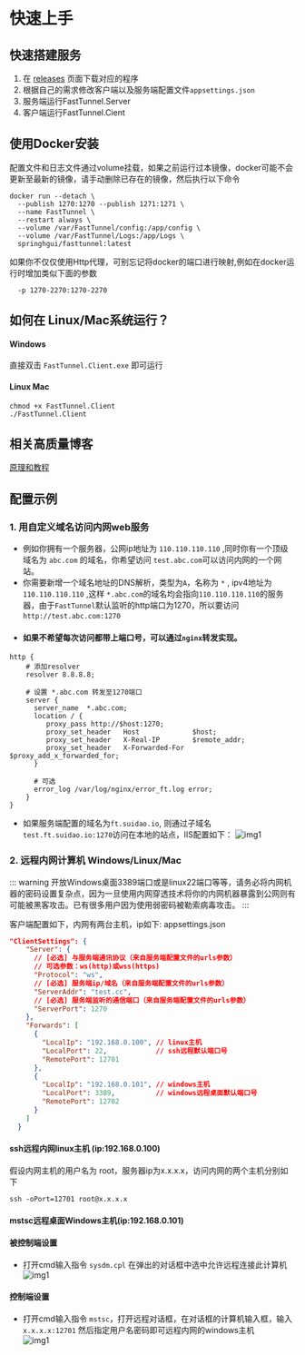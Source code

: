 # 快速上手

## 快速搭建服务
1. 在 [releases](https://github.com/SpringHgui/FastTunnel/releases) 页面下载对应的程序
2. 根据自己的需求修改客户端以及服务端配置文件`appsettings.json`
3. 服务端运行FastTunnel.Server
4. 客户端运行FastTunnel.Cient

## 使用Docker安装
配置文件和日志文件通过volume挂载，如果之前运行过本镜像，docker可能不会更新至最新的镜像，请手动删除已存在的镜像，然后执行以下命令

```
docker run --detach \
  --publish 1270:1270 --publish 1271:1271 \
  --name FastTunnel \
  --restart always \
  --volume /var/FastTunnel/config:/app/config \
  --volume /var/FastTunnel/Logs:/app/Logs \
  springhgui/fasttunnel:latest
```
如果你不仅仅使用Http代理，可别忘记将docker的端口进行映射,例如在docker运行时增加类似下面的参数
```
  -p 1270-2270:1270-2270
```

## 如何在 Linux/Mac系统运行？
#### Windows
直接双击 `FastTunnel.Client.exe` 即可运行
#### Linux Mac
```shell
chmod +x FastTunnel.Client
./FastTunnel.Client
```
## 相关高质量博客

[原理和教程](./blogs.md) 


## 配置示例
### 1. 用自定义域名访问内网web服务
- 例如你拥有一个服务器，公网ip地址为 `110.110.110.110` ,同时你有一个顶级域名为 `abc.com` 的域名，你希望访问 `test.abc.com`可以访问内网的一个网站。
- 你需要新增一个域名地址的DNS解析，类型为`A`，名称为 `*` , ipv4地址为 `110.110.110.110` ,这样 `*.abc.com`的域名均会指向`110.110.110.110`的服务器，由于`FastTunnel`默认监听的http端口为1270，所以要访问`http://test.abc.com:1270`
- #### 如果不希望每次访问都带上端口号，可以通过`nginx`转发实现。
```
http {
    # 添加resolver 
    resolver 8.8.8.8;

    # 设置 *.abc.com 转发至1270端口
    server {
      server_name  *.abc.com;
      location / {
         proxy_pass http://$host:1270;
         proxy_set_header   Host             $host;
         proxy_set_header   X-Real-IP        $remote_addr;
         proxy_set_header   X-Forwarded-For  $proxy_add_x_forwarded_for;
      }

      # 可选
      error_log /var/log/nginx/error_ft.log error;
    }
}
```

- 如果服务端配置的域名为`ft.suidao.io`, 则通过子域名`test.ft.suidao.io:1270`访问在本地的站点，IIS配置如下：
![img1](/images/iis-web.png)

### 2. 远程内网计算机 Windows/Linux/Mac

::: warning
开放Windows桌面3389端口或是linux22端口等等，请务必将内网机器的密码设置复杂点，因为一旦使用内网穿透技术将你的内网机器暴露到公网则有可能被黑客攻击。已有很多用户因为使用弱密码被勒索病毒攻击。
:::

客户端配置如下，内网有两台主机，ip如下:
appsettings.json
```json
"ClientSettings": {
    "Server": {
      // [必选] 与服务端通讯协议（来自服务端配置文件的urls参数）
      // 可选参数：ws(http)或wss(https)
      "Protocol": "ws",
      // [必选] 服务端ip/域名（来自服务端配置文件的urls参数）
      "ServerAddr": "test.cc",
      // [必选] 服务端监听的通信端口（来自服务端配置文件的urls参数）
      "ServerPort": 1270
    },
    "Forwards": [
      {
        "LocalIp": "192.168.0.100", // linux主机
        "LocalPort": 22,            // ssh远程默认端口号
        "RemotePort": 12701
      },
      {
        "LocalIp": "192.168.0.101", // windows主机
        "LocalPort": 3389,          // windows远程桌面默认端口号
        "RemotePort": 12702
      }
    ]
  }
```
#### ssh远程内网linux主机 (ip:192.168.0.100)

假设内网主机的用户名为 root，服务器ip为x.x.x.x，访问内网的两个主机分别如下
```
ssh -oPort=12701 root@x.x.x.x
```

#### mstsc远程桌面Windows主机(ip:192.168.0.101)
#### 被控制端设置
- 打开cmd输入指令 `sysdm.cpl` 在弹出的对话框中选中允许远程连接此计算机  
![img1](/images/setallow.png)
#### 控制端设置
- 打开cmd输入指令 `mstsc`，打开远程对话框，在对话框的计算机输入框，输入 `x.x.x.x:12701` 然后指定用户名密码即可远程内网的windows主机  
![img1](/images/remote.png)
